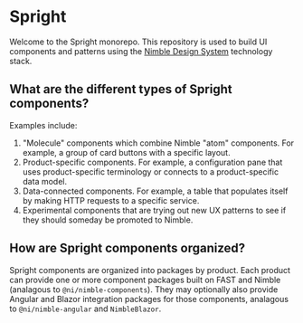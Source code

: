 # Spright

Welcome to the Spright monorepo. This repository is used to build UI components and patterns using the [Nimble Design System](https://nimble.ni.dev) technology stack.

## What are the different types of Spright components?

Examples include:
1. "Molecule" components which combine Nimble "atom" components. For example, a group of card buttons with a specific layout.
2. Product-specific components. For example, a configuration pane that uses product-specific terminology or connects to a product-specific data model.
3. Data-connected components. For example, a table that populates itself by making HTTP requests to a specific service.
4. Experimental components that are trying out new UX patterns to see if they should someday be promoted to Nimble.

## How are Spright components organized?

Spright components are organized into packages by product. Each product can provide one or more component packages built on FAST and Nimble (analagous to `@ni/nimble-components`). They may optionally also provide Angular and Blazor integration packages for those components, analagous to `@ni/nimble-angular` and `NimbleBlazor`.
